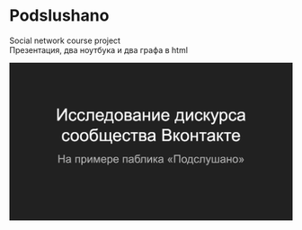 # Podslushano
Social network course project <br>
Презентация, два ноутбука и два графа в html <br>


![alt text](https://github.com/Lenchek/Podslushano/blob/master/2020-12-29_22-12-05.png?raw=true)
